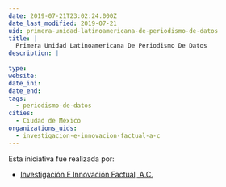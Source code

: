 ```yaml
---
date: 2019-07-21T23:02:24.000Z
date_last_modified: 2019-07-21
uid: primera-unidad-latinoamericana-de-periodismo-de-datos
title: |
  Primera Unidad Latinoamericana De Periodismo De Datos
description: |
  
type: 
website: 
date_ini: 
date_end: 
tags:
  - periodismo-de-datos
cities: 
  - Ciudad de México
organizations_uids:
  - investigacion-e-innovacion-factual-a-c
---
```


Esta iniciativa fue realizada por:

- [Investigación E Innovación Factual, A.C.](/organizaciones/investigacion-e-innovacion-factual-a-c)
